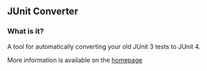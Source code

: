 ## JUnit Converter

### What is it?

A tool for automatically converting your old JUnit 3 tests to JUnit 4.

More information is available on the [homepage](http://junit-converter.sf.net)
